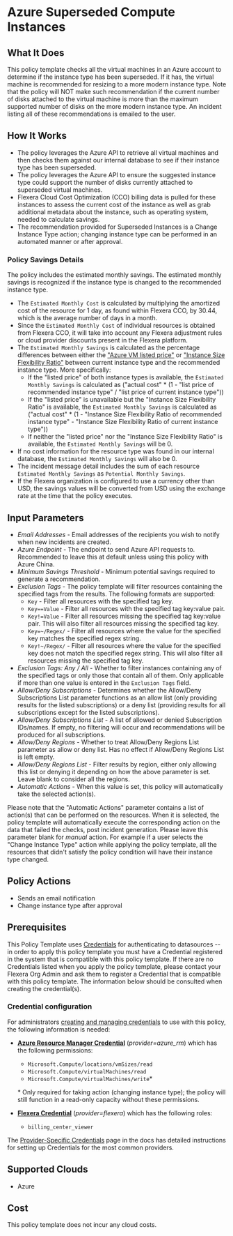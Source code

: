 # Azure Superseded Compute Instances

## What It Does

This policy template checks all the virtual machines in an Azure account to determine if the instance type has been superseded. If it has, the virtual machine is recommended for resizing to a more modern instance type. Note that the policy will NOT make such recommendation if the current number of disks attached to the virtual machine is more than the maximum supported number of disks on the more modern instance type. An incident listing all of these recommendations is emailed to the user.

## How It Works

- The policy leverages the Azure API to retrieve all virtual machines and then checks them against our internal database to see if their instance type has been superseded.
- The policy leverages the Azure API to ensure the suggested instance type could support the number of disks currently attached to superseded virtual machines.
- Flexera Cloud Cost Optimization (CCO) billing data is pulled for these instances to assess the current cost of the instance as well as grab additional metadata about the instance, such as operating system, needed to calculate savings.
- The recommendation provided for Superseded Instances is a Change Instance Type action; changing instance type can be performed in an automated manner or after approval.

### Policy Savings Details

The policy includes the estimated monthly savings. The estimated monthly savings is recognized if the instance type is changed to the recommended instance type.

- The `Estimated Monthly Cost` is calculated by multiplying the amortized cost of the resource for 1 day, as found within Flexera CCO, by 30.44, which is the average number of days in a month.
- Since the `Estimated Monthly Cost` of individual resources is obtained from Flexera CCO, it will take into account any Flexera adjustment rules or cloud provider discounts present in the Flexera platform.
- The `Estimated Monthly Savings` is calculated as the percentage differences between either the ["Azure VM listed price"](https://github.com/flexera-public/policy_templates/blob/master/data/azure/azure_vm_pricing.json) or ["Instance Size Flexibility Ratio"](https://learn.microsoft.com/en-us/azure/virtual-machines/reserved-vm-instance-size-flexibility) between current instance type and the recommended instance type. More specifically:
  - If the "listed price" of both instance types is available, the `Estimated Monthly Savings` is calculated as ("actual cost" * (1 - "list price of recommended instance type" / "list price of current instance type"))
  - If the "listed price" is unavailable but the "Instance Size Flexibility Ratio" is available, the `Estimated Monthly Savings` is calculated as ("actual cost" * (1 - "Instance Size Flexibility Ratio of recommended instance type" - "Instance Size Flexibility Ratio of current instance type"))
  - If neither the "listed price" nor the "Instance Size Flexibility Ratio" is available, the `Estimated Monthly Savings` will be 0.
- If no cost information for the resource type was found in our internal database, the `Estimated Monthly Savings` will also be 0.
- The incident message detail includes the sum of each resource `Estimated Monthly Savings` as `Potential Monthly Savings`.
- If the Flexera organization is configured to use a currency other than USD, the savings values will be converted from USD using the exchange rate at the time that the policy executes.

## Input Parameters

- *Email Addresses* - Email addresses of the recipients you wish to notify when new incidents are created.
- *Azure Endpoint* - The endpoint to send Azure API requests to. Recommended to leave this at default unless using this policy with Azure China.
- *Minimum Savings Threshold* - Minimum potential savings required to generate a recommendation.
- *Exclusion Tags* - The policy template will filter resources containing the specified tags from the results. The following formats are supported:
  - `Key` - Filter all resources with the specified tag key.
  - `Key==Value` - Filter all resources with the specified tag key:value pair.
  - `Key!=Value` - Filter all resources missing the specified tag key:value pair. This will also filter all resources missing the specified tag key.
  - `Key=~/Regex/` - Filter all resources where the value for the specified key matches the specified regex string.
  - `Key!~/Regex/` - Filter all resources where the value for the specified key does not match the specified regex string. This will also filter all resources missing the specified tag key.
- *Exclusion Tags: Any / All* - Whether to filter instances containing any of the specified tags or only those that contain all of them. Only applicable if more than one value is entered in the `Exclusion Tags` field.
- *Allow/Deny Subscriptions* - Determines whether the Allow/Deny Subscriptions List parameter functions as an allow list (only providing results for the listed subscriptions) or a deny list (providing results for all subscriptions except for the listed subscriptions).
- *Allow/Deny Subscriptions List* - A list of allowed or denied Subscription IDs/names. If empty, no filtering will occur and recommendations will be produced for all subscriptions.
- *Allow/Deny Regions* - Whether to treat Allow/Deny Regions List parameter as allow or deny list. Has no effect if Allow/Deny Regions List is left empty.
- *Allow/Deny Regions List* - Filter results by region, either only allowing this list or denying it depending on how the above parameter is set. Leave blank to consider all the regions.
- *Automatic Actions* - When this value is set, this policy will automatically take the selected action(s).

Please note that the "Automatic Actions" parameter contains a list of action(s) that can be performed on the resources. When it is selected, the policy template will automatically execute the corresponding action on the data that failed the checks, post incident generation. Please leave this parameter blank for *manual* action.
For example if a user selects the "Change Instance Type" action while applying the policy template, all the resources that didn't satisfy the policy condition will have their instance type changed.

## Policy Actions

- Sends an email notification
- Change instance type after approval

## Prerequisites

This Policy Template uses [Credentials](https://docs.flexera.com/flexera/EN/Automation/ManagingCredentialsExternal.htm) for authenticating to datasources -- in order to apply this policy template you must have a Credential registered in the system that is compatible with this policy template. If there are no Credentials listed when you apply the policy template, please contact your Flexera Org Admin and ask them to register a Credential that is compatible with this policy template. The information below should be consulted when creating the credential(s).

### Credential configuration

For administrators [creating and managing credentials](https://docs.flexera.com/flexera/EN/Automation/ManagingCredentialsExternal.htm) to use with this policy, the following information is needed:

- [**Azure Resource Manager Credential**](https://docs.flexera.com/flexera/EN/Automation/ProviderCredentials.htm#automationadmin_109256743_1124668) (*provider=azure_rm*) which has the following permissions:
  - `Microsoft.Compute/locations/vmSizes/read`
  - `Microsoft.Compute/virtualMachines/read`
  - `Microsoft.Compute/virtualMachines/write`*

  \* Only required for taking action (changing instance type); the policy will still function in a read-only capacity without these permissions.

- [**Flexera Credential**](https://docs.flexera.com/flexera/EN/Automation/ProviderCredentials.htm) (*provider=flexera*) which has the following roles:
  - `billing_center_viewer`

The [Provider-Specific Credentials](https://docs.flexera.com/flexera/EN/Automation/ProviderCredentials.htm) page in the docs has detailed instructions for setting up Credentials for the most common providers.

## Supported Clouds

- Azure

## Cost

This policy template does not incur any cloud costs.
